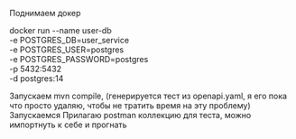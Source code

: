 Поднимаем докер

docker run --name user-db \
-e POSTGRES_DB=user_service \
-e POSTGRES_USER=postgres \
-e POSTGRES_PASSWORD=postgres \
-p 5432:5432 \
-d postgres:14

Запускаем mvn compile, (генерируется тест из openapi.yaml, я его пока что просто удаляю, чтобы не тратить время на эту проблему)
Запускаемся
Прилагаю postman коллекцию для теста, можно импортнуть к себе и прогнать
